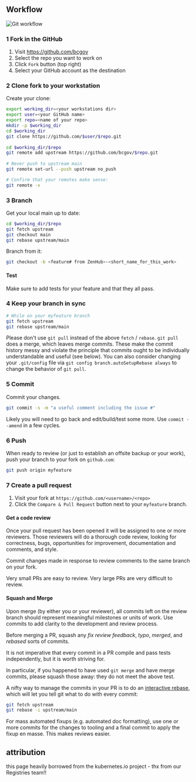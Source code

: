 ## Workflow

![Git workflow](img/forking-workflow.png)

### 1 Fork in the GitHub

1. Visit https://github.com/bcgov
2. Select the repo you want to work on
3. Click `Fork` button (top right)
4. Select your GitHub account as the destination

### 2 Clone fork to your workstation

Create your clone:

```sh
export working_dir=<your workstations dir>
export user=<your GitHub name>
export repo=<name of your repo>
mkdir -p $working_dir
cd $working_dir
git clone https://github.com/$user/$repo.git
 
cd $working_dir/$repo 
git remote add upstream https://github.com/bcgov/$repo.git
 
# Never push to upstream main
git remote set-url --push upstream no_push

# Confirm that your remotes make sense:
git remote -v
```

### 3 Branch

Get your local main up to date:

```sh
cd $working_dir/$repo 
git fetch upstream
git checkout main
git rebase upstream/main
```

Branch from it:
```sh
git checkout -b <feature# from ZenHub>-<short_name_for_this_work>
```

#### Test
Make sure to add tests for your feature and that they all pass.
 
### 4 Keep your branch in sync

```sh
# While on your myfeature branch
git fetch upstream
git rebase upstream/main
```

Please don't use `git pull` instead of the above `fetch` / `rebase`. `git pull`
does a merge, which leaves merge commits. These make the commit history messy
and violate the principle that commits ought to be individually understandable
and useful (see below). You can also consider changing your `.git/config` file via
`git config branch.autoSetupRebase always` to change the behavior of `git pull`.

### 5 Commit

Commit your changes.

```sh
git commit -s -m "a useful comment including the issue #"
```
Likely you will need to go back and edit/build/test some more.
Use `commit --amend` in a few cycles.

### 6 Push

When ready to review (or just to establish an offsite backup or your work),
push your branch to your fork on `github.com`:

```sh
git push origin myfeature
```

### 7 Create a pull request

1. Visit your fork at `https://github.com/<username>/<repo>`
2. Click the `Compare & Pull Request` button next to your `myfeature` branch.


#### Get a code review

Once your pull request has been opened it will be assigned to one or more
reviewers.  Those reviewers will do a thorough code review, looking for
correctness, bugs, opportunities for improvement, documentation and comments,
and style.

Commit changes made in response to review comments to the same branch on your
fork.

Very small PRs are easy to review.  Very large PRs are very difficult to review.

#### Squash and Merge

Upon merge (by either you or your reviewer), all commits left on the review
branch should represent meaningful milestones or units of work.  Use commits to
add clarity to the development and review process.

Before merging a PR, squash any _fix review feedback_, _typo_, _merged_, and
_rebased_ sorts of commits.

It is not imperative that every commit in a PR compile and pass tests
independently, but it is worth striving for.

In particular, if you happened to have used `git merge` and have merge
commits, please squash those away: they do not meet the above test.

A nifty way to manage the commits in your PR is to do an [interactive
rebase](https://git-scm.com/book/en/v2/Git-Tools-Rewriting-History),
which will let you tell git what to do with every commit:

```sh
git fetch upstream
git rebase -i upstream/main
```

For mass automated fixups (e.g. automated doc formatting), use one or more
commits for the changes to tooling and a final commit to apply the fixup en
masse. This makes reviews easier.

## attribution
this page heavily borrowed from the kubernetes.io project - thx from our Registries team!!
